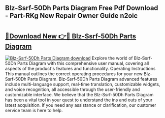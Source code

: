 ## Blz-Ssrf-50Dh Parts Diagram Free Pdf Download - Part-RKg New Repair Owner Guide n2oic

# <h2><a href="http://dfokhh.blite.top/?on=Blz-Ssrf-50Dh+Parts+Diagram">🔗Download New 👉🔴 Blz-Ssrf-50Dh Parts Diagram</a></h2>

[![Blz-Ssrf-50Dh Parts Diagram download](https://i.imgur.com/lujVjoI.png)](http://dfokhh.blite.top/?on=Blz-Ssrf-50Dh+Parts+Diagram)
Explore the world of Blz-Ssrf-50Dh Parts Diagram with this comprehensive user manual, covering all aspects of the product's features and functionality. Operating Instructions This manual outlines the correct operating procedures for your new Blz-Ssrf-50Dh Parts Diagram. Blz-Ssrf-50Dh Parts Diagram advanced features include multi-language support, real-time translation, customizable widgets, and voice recognition, all accessible through the user-friendly and customizable interface. We believe that the Blz-Ssrf-50Dh Parts Diagram has been a vital tool in your quest to understand the ins and outs of your latest acquisition. If you need any assistance or clarification, our customer service team is here to help.
